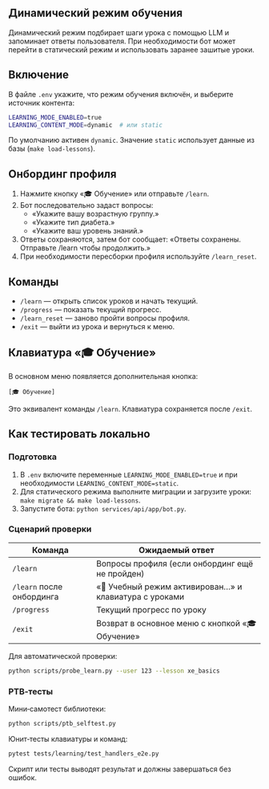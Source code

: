 ## Динамический режим обучения

Динамический режим подбирает шаги урока с помощью LLM и запоминает ответы
пользователя. При необходимости бот может перейти в статический режим и
использовать заранее зашитые уроки.

## Включение

В файле `.env` укажите, что режим обучения включён, и выберите источник
контента:

```bash
LEARNING_MODE_ENABLED=true
LEARNING_CONTENT_MODE=dynamic  # или static
```

По умолчанию активен `dynamic`. Значение `static` использует данные из базы
(`make load-lessons`).

## Онбординг профиля

1. Нажмите кнопку «🎓 Обучение» или отправьте `/learn`.
2. Бот последовательно задаст вопросы:
   - «Укажите вашу возрастную группу.»
   - «Укажите тип диабета.»
   - «Укажите ваш уровень знаний.»
3. Ответы сохраняются, затем бот сообщает: «Ответы сохранены. Отправьте
   /learn чтобы продолжить.»
4. При необходимости пересборки профиля используйте `/learn_reset`.

## Команды

- `/learn` — открыть список уроков и начать текущий.
- `/progress` — показать текущий прогресс.
- `/learn_reset` — заново пройти вопросы профиля.
- `/exit` — выйти из урока и вернуться к меню.

## Клавиатура «🎓 Обучение»

В основном меню появляется дополнительная кнопка:

```
[🎓 Обучение]
```

Это эквивалент команды `/learn`. Клавиатура сохраняется после `/exit`.

## Как тестировать локально

### Подготовка

1. В `.env` включите переменные `LEARNING_MODE_ENABLED=true` и при
   необходимости `LEARNING_CONTENT_MODE=static`.
2. Для статического режима выполните миграции и загрузите уроки:
   `make migrate && make load-lessons`.
3. Запустите бота: `python services/api/app/bot.py`.

### Сценарий проверки

| Команда             | Ожидаемый ответ                                            |
|---------------------|------------------------------------------------------------|
| `/learn`            | Вопросы профиля (если онбординг ещё не пройден)            |
| `/learn` после онбординга | «🤖 Учебный режим активирован…» и клавиатура с уроками |
| `/progress`         | Текущий прогресс по уроку                                  |
| `/exit`             | Возврат в основное меню с кнопкой «🎓 Обучение»            |

Для автоматической проверки:

```bash
python scripts/probe_learn.py --user 123 --lesson xe_basics
```

### PTB‑тесты

Мини‑самотест библиотеки:

```bash
python scripts/ptb_selftest.py
```

Юнит‑тесты клавиатуры и команд:

```bash
pytest tests/learning/test_handlers_e2e.py
```

Скрипт или тесты выводят результат и должны завершаться без ошибок.

